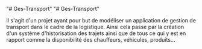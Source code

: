 "# Ges-Transport" 
"# Ges-Transport" 

Il s'agit d'un projet ayant pour but de modéliser un application de gestion de transport
dans le cadre de la logistique. Ainsi cela passe par la création d'un système d'historisation
des trajets ainsi que de tous ce qui y est en rapport comme la disponibilité des chauffeurs, 
véhicules, produits...
